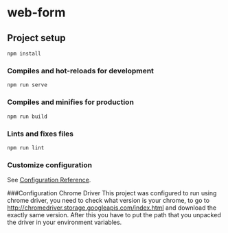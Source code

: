 # web-form

## Project setup
```
npm install
```

### Compiles and hot-reloads for development
```
npm run serve
```

### Compiles and minifies for production
```
npm run build
```

### Lints and fixes files
```
npm run lint
```

### Customize configuration
See [Configuration Reference](https://cli.vuejs.org/config/).


###Configuration Chrome Driver
This project was configured to run using chrome driver, you need to check what version is your chrome, to go to http://chromedriver.storage.googleapis.com/index.html and download the exactly same version. After this you have to put the path that you unpacked the driver in your environment variables.